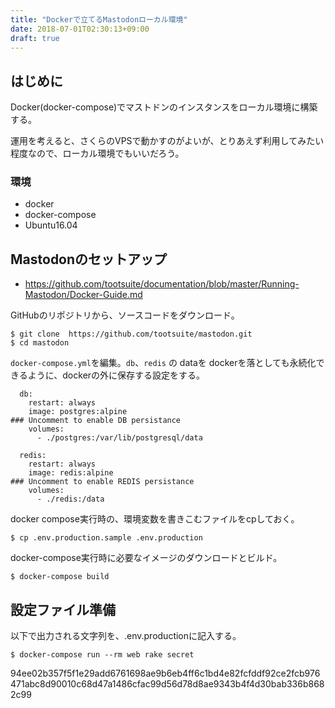 ```yaml
---
title: "Dockerで立てるMastodonローカル環境"
date: 2018-07-01T02:30:13+09:00
draft: true
---
```


## はじめに

Docker(docker-compose)でマストドンのインスタンスをローカル環境に構築する。

運用を考えると、さくらのVPSで動かすのがよいが、とりあえず利用してみたい程度なので、ローカル環境でもいいだろう。

### 環境

- docker
- docker-compose
- Ubuntu16.04

## Mastodonのセットアップ

- https://github.com/tootsuite/documentation/blob/master/Running-Mastodon/Docker-Guide.md

GitHubのリポジトリから、ソースコードをダウンロード。

```
$ git clone  https://github.com/tootsuite/mastodon.git
$ cd mastodon
```

`docker-compose.yml`を編集。`db`、`redis` の dataを dockerを落としても永続化できるように、dockerの外に保存する設定をする。

```
  db:
    restart: always
    image: postgres:alpine
### Uncomment to enable DB persistance
    volumes:
      - ./postgres:/var/lib/postgresql/data

  redis:
    restart: always
    image: redis:alpine
### Uncomment to enable REDIS persistance
    volumes:
      - ./redis:/data
```

docker compose実行時の、環境変数を書きこむファイルをcpしておく。

```
$ cp .env.production.sample .env.production
```

docker-compose実行時に必要なイメージのダウンロードとビルド。

```
$ docker-compose build
```



## 設定ファイル準備

以下で出力される文字列を、.env.productionに記入する。

```
$ docker-compose run --rm web rake secret
```

94ee02b357f5f1e29add6761698ae9b6eb4ff6c1bd4e82fcfddf92ce2fcb976471abc8d90010c68d47a1486cfac99d56d78d8ae9343b4f4d30bab336b8682c99